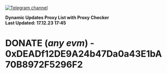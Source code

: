 [![Telegram channel](https://img.shields.io/endpoint?url=https://runkit.io/damiankrawczyk/telegram-badge/branches/master?url=https://t.me/n4z4v0d)](https://t.me/n4z4v0d) 

**Dynamic Updates Proxy List with Proxy Checker**  
**Last Updated: 17.12.23 17:45**

# DONATE (_any evm_) - 0xDEADf12DE9A24b47Da0a43E1bA70B8972F5296F2
